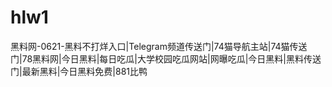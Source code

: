 # hlw1
黑料网-0621-黑料不打烊入口|Telegram频道传送门|74猫导航主站|74猫传送门|78黑料网|今日黑料|每日吃瓜|大学校园吃瓜网站|网曝吃瓜|今日黑料|黑料传送门|最新黑料|今日黑料免费|881比鸭

